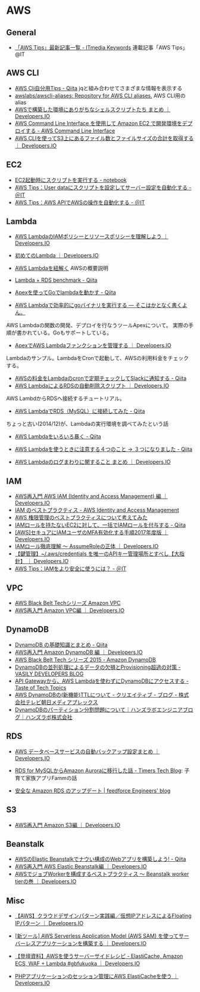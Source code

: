 # AWS

## General

* [「AWS Tips」最新記事一覧 - ITmedia Keywords](http://www.atmarkit.co.jp/ait/kw/awstips.html)  連載記事「AWS Tips」 @IT

## AWS CLI

* [AWS Cli自分用Tips - Qiita](http://qiita.com/takachan/items/421928dc61c51af97fb1)  jqと組み合わせてさまざまな情報を表示する
* [awslabs/awscli-aliases: Repository for AWS CLI aliases.](https://github.com/awslabs/awscli-aliases) AWS CLI用のalias
* [AWSで構築した環境にありがちなシェルスクリプトたち まとめ ｜ Developers.IO](http://dev.classmethod.jp/cloud/aws/aws-shellscript-summary/)
* [AWS Command Line Interface を使用して Amazon EC2 で開発環境をデプロイする - AWS Command Line Interface](http://docs.aws.amazon.com/ja_jp/cli/latest/userguide/tutorial-ec2-ubuntu.html)
* [AWS CLIを使ってS3上にあるファイル数とファイルサイズの合計を取得する ｜ Developers.IO](http://dev.classmethod.jp/cloud/aws/aws-cli-count-s3-filesize/)

## EC2

* [EC2起動時にスクリプトを実行する - notebook](http://swfz.hatenablog.com/entry/2015/10/15/202128)
* [AWS Tips：User dataにスクリプトを設定してサーバー設定を自動化する - ＠IT](http://www.atmarkit.co.jp/ait/articles/1408/25/news016.html)
* [AWS Tips：AWS APIでAWSの操作を自動化する - ＠IT](http://www.atmarkit.co.jp/ait/articles/1408/25/news015.html)

## Lambda

* [AWS LambdaのIAMポリシーとリソースポリシーを理解しよう ｜ Developers.IO](http://dev.classmethod.jp/cloud/aws/policies-for-lambda/)
* [初めてのLambda ｜ Developers.IO](http://dev.classmethod.jp/cloud/aws/sugano-002-lambda/)

* [AWS Lambdaを紐解く](https://www.slideshare.net/keisuke69/aws-lambda-46129981) AWSの概要説明
* [Lambda + RDS benchmark - Qiita](http://qiita.com/taruhachi/items/3f95ae3e84f56edb3787)
* [Apexを使ってGoでlambdaを動かす - Qiita](http://qiita.com/dora56/items/b3acb3f4e45e68dce6a8)
* [AWS Lambdaで効率的にgoバイナリを実行する — そこはかとなく書くよん。](http://tdoc.info/blog/2016/01/07/lambda.html)

AWS Lambdaの関数の開発、デプロイを行なうツールApexについて。
実際の手順が書かれている。Goもサポートしている。

* [ApexでAWS Lambdaファンクションを管理する ｜ Developers.IO](http://dev.classmethod.jp/cloud/aws/how-to-manage-aws-lambda-functions-with-apex/)

Lambdaのサンプル。LambdaをCronで起動して、AWSの利用料金をチェックする。

* [AWSの料金をLambdaのcronで定期チェックしてSlackに通知する - Qiita](http://qiita.com/saku/items/fc6b70a420a5c510de2b)
* [AWS LambdaによるRDSの自動削除スクリプト ｜ Developers.IO](http://dev.classmethod.jp/cloud/aws/aws-lambda-rds-delete/)

AWS LambdからRDSへ接続するチュートリアル。

* [AWS LambdaでRDS（MySQL）に接続してみた - Qiita](http://qiita.com/Keisuke69/items/cba4b501e91da95188f8)

ちょっと古い(2014/12)が、Lambdaの実行環境を調べてみたという話

* [AWS Lambdaをいろいろ暴く - Qiita](http://qiita.com/Keisuke69/items/9951a93fd711360a61c5)

* [AWS Lambdaを使うときに注意する４つのこと -> ３つになりました - Qiita](http://qiita.com/imafuku/items/55844535dcc8e3861bd0#%E3%81%9D%E3%81%AE%EF%BC%92%E5%88%B6%E9%99%90)
* [AWS Lambdaのログまわりに関すること まとめ ｜ Developers.IO](http://dev.classmethod.jp/cloud/aws/lambda-and-cloudwatch/)

## IAM

* [AWS再入門 AWS IAM (Identity and Access Management) 編 ｜ Developers.IO](http://dev.classmethod.jp/cloud/aws/cm-advent-calendar-2015-getting-started-again-aws-iam/#getting-started3)
* [IAM のベストプラクティス - AWS Identity and Access Management](http://docs.aws.amazon.com/ja_jp/IAM/latest/UserGuide/best-practices.html)
* [AWS 権限管理のベストプラクティスについて考えてみた](https://blog.manabusakai.com/2015/03/aws-authority-management/)
* [IAMロールを持たないEC2に対して、一括でIAMロールを付与する - Qiita](http://qiita.com/tkimura/items/b4711739496a0fdac06f)
* [[AWS]セキュアにIAMユーザのMFA有効化する手順2017年度版 ｜ Developers.IO](http://dev.classmethod.jp/cloud/aws/20170120-enabel-mfa/)
* [IAMロール徹底理解 〜 AssumeRoleの正体 ｜ Developers.IO](http://dev.classmethod.jp/cloud/aws/iam-role-and-assumerole/)
* [【鍵管理】~/.aws/credentials を唯一のAPIキー管理場所とすべし【大指針】 ｜ Developers.IO](http://dev.classmethod.jp/cloud/aws/exclusive-aws-credentials-location/)
* [AWS Tips：IAMをより安全に使うには？ - ＠IT](http://www.atmarkit.co.jp/ait/articles/1408/11/news007.html)

## VPC

* [AWS Black Belt Techシリーズ Amazon VPC](https://www.slideshare.net/AmazonWebServicesJapan/aws-black-belt-tech-amazon-vpc-47025202)
* [AWS再入門 Amazon VPC編 ｜ Developers.IO](http://dev.classmethod.jp/cloud/cm-advent-calendar-2015-aws-re-entering-vpc/)

## DynamoDB

* [DynamoDB の基礎知識とまとめ - Qiita](http://qiita.com/hshimo/items/e5ad98b21786d796f1da)
* [AWS再入門 Amazon DynamoDB 編 ｜ Developers.IO](http://dev.classmethod.jp/cloud/aws/cm-advent-calendar-2015-aws-re-entering-dynamodb/)
* [AWS Black Belt Tech シリーズ 2015 - Amazon DynamoDB](https://www.slideshare.net/AmazonWebServicesJapan/20150805-aws-blackbeltdynamodb)
* [DynamoDBの並列処理によるデータの欠損とProvisioning超過の対策 - VASILY DEVELOPERS BLOG](http://tech.vasily.jp/entry/dynamodb_feedback)
* [API Gatewayから、AWS Lambdaを使わずにDynamoDBにアクセスする - Taste of Tech Topics](http://acro-engineer.hatenablog.com/entry/2016/09/23/120000)
* [AWS DynamoDBの(新機能)TTLについて - クリエイティブ - ブログ - 株式会社テレビ朝日メディアプレックス](http://www.mediaplex.co.jp/blogs/creative/aws-dynamodb%E3%81%AE%E6%96%B0%E6%A9%9F%E8%83%BDttl%E3%81%AB%E3%81%A4%E3%81%84%E3%81%A6/)
* [DynamoDBのパーティション分割問題について｜ハンズラボエンジニアブログ｜ハンズラボ株式会社](https://www.hands-lab.com/tech/entry/1592.html)

## RDS

* [AWS データベースサービスの自動バックアップ設定まとめ ｜ Developers.IO](http://dev.classmethod.jp/cloud/aws/automated-snapshots-of-aws-database-services/)

* [RDS for MySQLからAmazon Auroraに移行した話 - Timers Tech Blog](http://techblog.timers-inc.com/entry/2016/03/02/135607): 子育て家族アプリFammの話
* [安全な Amazon RDS のアップデート | feedforce Engineers' blog](http://tech.feedforce.jp/safe-rds-update.html)

## S3

* [AWS再入門 Amazon S3編 ｜ Developers.IO](http://dev.classmethod.jp/cloud/aws/cm-advent-calendar-2015-aws-re-entering-s3/)

## Beanstalk

* [AWSのElastic Beanstalkでナウい構成のWebアプリを構築しよう! - Qiita](http://qiita.com/Mic-U/items/f9f0c03080d9cf6c3cc6)
* [AWS再入門 AWS Elastic Beanstalk編 ｜ Developers.IO](http://dev.classmethod.jp/cloud/aws/cm-advent-calendar-2015-aws-re-entering-elasticbeanstalk/)
* [AWSでジョブWorkerを構成するベストプラクティス 〜 Beanstalk worker tierの巻 ｜ Developers.IO](http://dev.classmethod.jp/cloud/aws/aws-job-worker-beanstalk/)

## Misc

* [【AWS】クラウドデザインパターン実践編／仮想IPアドレスによるFloating IPパターン ｜ Developers.IO](http://dev.classmethod.jp/cloud/aws-cdp-floating-ip-pattern/)

* [[新ツール] AWS Serverless Application Model (AWS SAM) を使ってサーバーレスアプリケーションを構築する ｜ Developers.IO](http://dev.classmethod.jp/cloud/aws/aws-serverless-application-model/)
* [【登壇資料】AWSを使うサーバーサイドレシピ - ElastiCache, Amazon ECS, WAF + Lambda #gbfukuoka ｜ Developers.IO](http://dev.classmethod.jp/server-side/aws-serverside-recipe/)
* [PHPアプリケーションのセッション管理にAWS ElastiCacheを使う ｜ Developers.IO](http://dev.classmethod.jp/cloud/aws/php-session-elasticache/)

